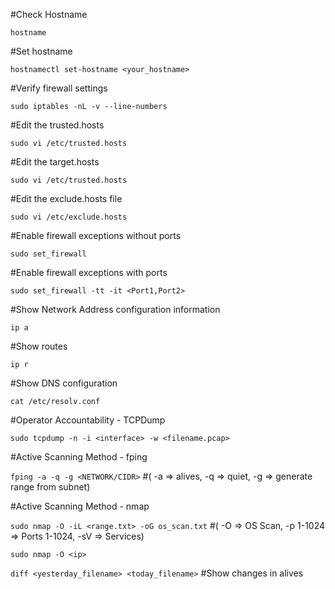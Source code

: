 #Check Hostname

`hostname`

#Set hostname

`hostnamectl set-hostname <your_hostname>`

#Verify firewall settings

`sudo iptables -nL -v --line-numbers`

#Edit the trusted.hosts

`sudo vi /etc/trusted.hosts`

#Edit the target.hosts

`sudo vi /etc/trusted.hosts`

#Edit the exclude.hosts file

`sudo vi /etc/exclude.hosts`

#Enable firewall exceptions without ports

`sudo set_firewall`

#Enable firewall exceptions with ports

`sudo set_firewall -tt -it <Port1,Port2>`

#Show Network Address configuration information

`ip a`

#Show routes

`ip r`

#Show DNS configuration

`cat /etc/resolv.conf`

#Operator Accountability - TCPDump

`sudo tcpdump -n -i <interface> -w <filename.pcap>`

#Active Scanning Method - fping

`fping -a -q -g <NETWORK/CIDR>` #( -a => alives, -q => quiet, -g => generate range from subnet)

#Active Scanning Method - nmap

`sudo nmap -O -iL <range.txt> -oG os_scan.txt` #( -O => OS Scan, -p 1-1024 => Ports 1-1024, -sV => Services)

`sudo nmap -O <ip>`

`diff <yesterday_filename> <today_filename>` #Show changes in alives
